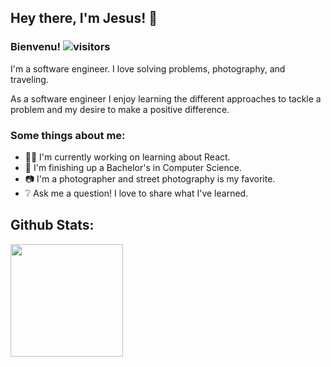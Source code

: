 ## Hey there, I'm Jesus! 👋


### Bienvenu! ![visitors](https://visitor-badge.glitch.me/badge?page_id=${jesusxambro}.${jesusxambro})

I'm a software engineer. I love solving problems, photography, and traveling. 

As a software engineer I enjoy learning the different approaches to tackle a problem and my desire to make a positive difference. 

### Some things about me:

* :technologist: I'm currently working on learning about React.
* :book: I'm finishing up a Bachelor's in Computer Science.
* :camera: I'm a photographer and street photography is my favorite. 
* :grey_question: Ask me a question! I love to share what I've learned.


## Github Stats:

<img height="180em" src="https://github-readme-stats.vercel.app/api?username=jesusxambro&show_icons=true&hide_border=true&&count_private=true&include_all_commits=true" />
